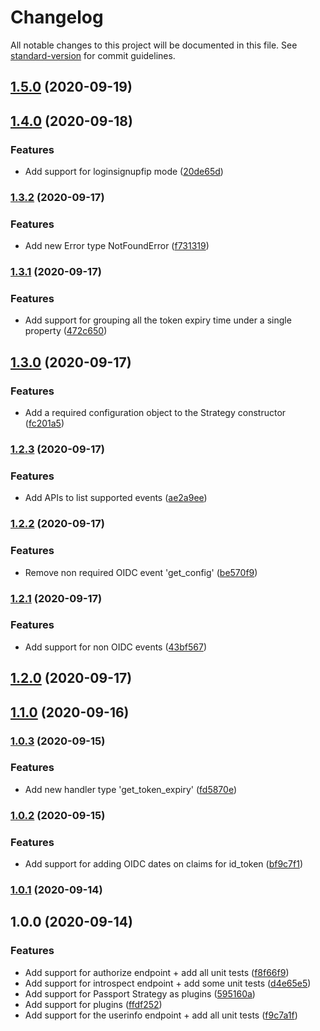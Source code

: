 # Changelog

All notable changes to this project will be documented in this file. See [standard-version](https://github.com/conventional-changelog/standard-version) for commit guidelines.

## [1.5.0](https://github.com/nicolasdao/userin-core/compare/v1.4.0...v1.5.0) (2020-09-19)

## [1.4.0](https://github.com/nicolasdao/userin-core/compare/v1.3.2...v1.4.0) (2020-09-18)


### Features

* Add support for loginsignupfip mode ([20de65d](https://github.com/nicolasdao/userin-core/commit/20de65db9c3e50962f9194fb3d0ffbeef6b3e353))

### [1.3.2](https://github.com/nicolasdao/userin-core/compare/v1.3.1...v1.3.2) (2020-09-17)


### Features

* Add new Error type NotFoundError ([f731319](https://github.com/nicolasdao/userin-core/commit/f731319eb3df595f44f5ec9da66f9e7afbd74f1c))

### [1.3.1](https://github.com/nicolasdao/userin-core/compare/v1.3.0...v1.3.1) (2020-09-17)


### Features

* Add support for grouping all the token expiry time under a single property ([472c650](https://github.com/nicolasdao/userin-core/commit/472c6503740865db1284f26996c81458d8368914))

## [1.3.0](https://github.com/nicolasdao/userin-core/compare/v1.2.3...v1.3.0) (2020-09-17)


### Features

* Add a required configuration object to the Strategy constructor ([fc201a5](https://github.com/nicolasdao/userin-core/commit/fc201a5cdcf9ca8f6a85a93054878f1f81e5da27))

### [1.2.3](https://github.com/nicolasdao/userin-core/compare/v1.2.2...v1.2.3) (2020-09-17)


### Features

* Add APIs to list supported events ([ae2a9ee](https://github.com/nicolasdao/userin-core/commit/ae2a9ee054f7141cf1906b8f59f24b4958d8e7db))

### [1.2.2](https://github.com/nicolasdao/userin-core/compare/v1.2.1...v1.2.2) (2020-09-17)


### Features

* Remove non required OIDC event 'get_config' ([be570f9](https://github.com/nicolasdao/userin-core/commit/be570f963238bae864557f41ab5ad65670659248))

### [1.2.1](https://github.com/nicolasdao/userin-core/compare/v1.2.0...v1.2.1) (2020-09-17)


### Features

* Add support for non OIDC events ([43bf567](https://github.com/nicolasdao/userin-core/commit/43bf567063604d9daa04f8b10192e17cf6eac3ad))

## [1.2.0](https://github.com/nicolasdao/userin-core/compare/v1.1.0...v1.2.0) (2020-09-17)

## [1.1.0](https://github.com/nicolasdao/userin-core/compare/v1.0.3...v1.1.0) (2020-09-16)

### [1.0.3](https://github.com/nicolasdao/userin-core/compare/v1.0.2...v1.0.3) (2020-09-15)


### Features

* Add new handler type 'get_token_expiry' ([fd5870e](https://github.com/nicolasdao/userin-core/commit/fd5870e4cdd8fac751235653d6e4b66b945d2c52))

### [1.0.2](https://github.com/nicolasdao/userin-core/compare/v1.0.1...v1.0.2) (2020-09-15)


### Features

* Add support for adding OIDC dates on claims for id_token ([bf9c7f1](https://github.com/nicolasdao/userin-core/commit/bf9c7f15b5d8c348ea9a319e8dde7b077e1746d5))

### [1.0.1](https://github.com/nicolasdao/userin-core/compare/v1.0.0...v1.0.1) (2020-09-14)

## 1.0.0 (2020-09-14)


### Features

* Add support for authorize endpoint + add all unit tests ([f8f66f9](https://github.com/nicolasdao/userin-core/commit/f8f66f9d7ec39f8b7165aba66652981b983a8642))
* Add support for introspect endpoint + add some unit tests ([d4e65e5](https://github.com/nicolasdao/userin-core/commit/d4e65e5be2d5c92e6f0b4a17a78451c02d8c7b21))
* Add support for Passport Strategy as plugins ([595160a](https://github.com/nicolasdao/userin-core/commit/595160a9dc35947a0165bc1d60b1c1c01d8233c0))
* Add support for plugins ([ffdf252](https://github.com/nicolasdao/userin-core/commit/ffdf252d7d0cd2ae93660d3d3c7fc98dfdb8894c))
* Add support for the userinfo endpoint + add all unit tests ([f9c7a1f](https://github.com/nicolasdao/userin-core/commit/f9c7a1f64b39361313cbcd191801271c40965cea))
